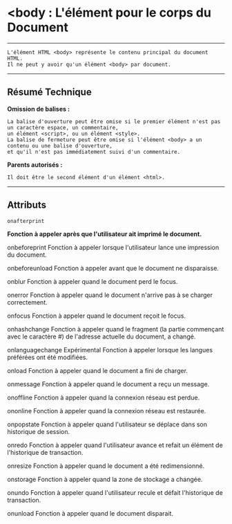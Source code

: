 # **<body : L'élément pour le corps du Document**

---



    L'élément HTML <body> représente le contenu principal du document HTML. 
    Il ne peut y avoir qu'un élément <body> par document.

---



## **Résumé Technique**

**Omission de balises :** 

    La balise d'ouverture peut être omise si le premier élément n'est pas un caractère espace, un commentaire, 
    un élément <script>, ou un élément <style>.
    La balise de fermeture peut être omise si l'élément <body> a un contenu ou une balise d'ouverture, 
    et qu'il n'est pas immédiatement suivi d'un commentaire.


**Parents autorisés :**

	Il doit être le second élément d'un élément <html>.


---



## **Attributs**

    onafterprint
**Fonction à appeler après que l'utilisateur ait imprimé le document.**

onbeforeprint
Fonction à appeler lorsque l'utilisateur lance une impression du document.

onbeforeunload
Fonction à appeler avant que le document ne disparaisse.

onblur
Fonction à appeler quand le document perd le focus.

onerror
Fonction à appeler quand le document n'arrive pas à se charger correctement.

onfocus
Fonction à appeler quand le document reçoit le focus.

onhashchange
Fonction à appeler quand le fragment (la partie commençant avec le caractère #) de l'adresse actuelle du document, a changé.

onlanguagechange Expérimental
Fonction à appeler lorsque les langues préférées ont été modifiées.

onload
Fonction à appeler quand le document a fini de charger.

onmessage
Fonction à appeler quand le document a reçu un message.

onoffline
Fonction à appeler quand la connexion réseau est perdue.

ononline
Fonction à appeler quand la connexion réseau est restaurée.

onpopstate
Fonction à appeler quand l'utilisateur se déplace dans son historique de session.

onredo
Fonction à appeler quand l'utilisateur avance et refait un élément de l'historique de transaction.

onresize
Fonction à appeler quand le document a été redimensionné.

onstorage
Fonction à appeler quand la zone de stockage a changée.

onundo
Fonction à appeler quand l'utilisateur recule et défait l'historique de transaction.

onunload
Fonction à appeler quand le document disparait.